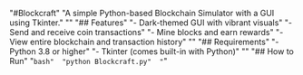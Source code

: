 "#Blockcraft" 
"A simple Python-based Blockchain Simulator with a GUI using Tkinter." 
"" 
"## Features" 
"- Dark-themed GUI with vibrant visuals" 
"- Send and receive coin transactions" 
"- Mine blocks and earn rewards" 
"- View entire blockchain and transaction history" 
"" 
"## Requirements" 
"- Python 3.8 or higher" 
"- Tkinter (comes built-in with Python)" 
"" 
"## How to Run" 
"```bash" 
"python Blockcraft.py" 
"```" 
